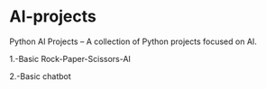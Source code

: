 # AI-projects
Python AI Projects – A collection of Python projects focused on AI.

1.-Basic Rock-Paper-Scissors-AI

2.-Basic chatbot
